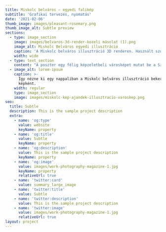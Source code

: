 ```yaml
---
title: Miskolc belváros – egyedi falikép
subtitle: 'Grafikai tervezés, nyomatás'
date: '2021-02-06'
thumb_image: images/pleasant-rosemary.png
thumb_image_alt: Subtle preview
sections:
  - type: image_section
    image: images/belvaros-3d-render-kozeli másolat (1).png
    image_alt: Miskolc Belváros egyedi illusztráció
    caption: 'A Miskolc belváros illusztráció 3D renderen. Használt szoftver: Blender'
    width: wide
  - type: text_section
    content: "A poszter egy félig képzeletbeli városképet mutat be a Széchenyi utca\_és az Erzsébet tér néhány jellegzetes épületével. Bónusz miskolciságként helyet kapott egy kis szelet az Avasi pincesorból, egy régi bécsi villamos, illetve a Szinva patak is az Erzsébet híddal.\n\n\n**A poszter 3 méretben elérhető:**\n\n*   A3 (29,7 x 42 cm)\n\n*   A2 (42 x 59,4 cm)\n\n*   50 x 70 cm\n"
  - image_alt: lorem-ipsum
    caption: >-
      Így nézne ki egy nappaliban a Miskolc belváros illusztráció bekeretezett
      képként.
    width: regular
    type: image_section
    image: images/miskolc-kep-ajandek-illusztracio-varoskep.png
seo:
  title: Subtle
  description: This is the sample project description
  extra:
    - name: 'og:type'
      value: website
      keyName: property
    - name: 'og:title'
      value: Subtle
      keyName: property
    - name: 'og:description'
      value: This is the sample project description
      keyName: property
    - name: 'og:image'
      value: images/work-photography-magazine-1.jpg
      keyName: property
      relativeUrl: true
    - name: 'twitter:card'
      value: summary_large_image
    - name: 'twitter:title'
      value: Subtle
    - name: 'twitter:description'
      value: This is the sample project description
    - name: 'twitter:image'
      value: images/work-photography-magazine-1.jpg
      relativeUrl: true
layout: project
---
```

